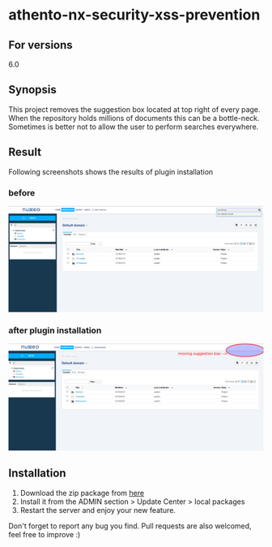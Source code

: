 # athento-nx-security-xss-prevention

## For versions
6.0

## Synopsis

This project removes the suggestion box located at top right of every page. When the repository holds millions of documents this can be a bottle-neck. Sometimes is better not to allow the user to perform searches everywhere. 

## Result
Following screenshots shows the results of plugin installation
### before
![Suggestion box present](/screenshots/suggestion_box_present.png)
### after plugin installation
![Missing suggestion box](/screenshots/no_suggestion_box.png)


## Installation

1. Download the zip package from   [here](https://github.com/athento/athento-nx-remove-suggestion-box/raw/master/athento-nx-remove-suggestion-box-dist/target/athento-nx-remove-suggestion-box-project-1.0.zip)
2. Install it  from the ADMIN section > Update Center > local packages
3. Restart the server and enjoy your new feature.

Don't forget to report any bug you find. Pull requests are also welcomed, feel free to improve :)
